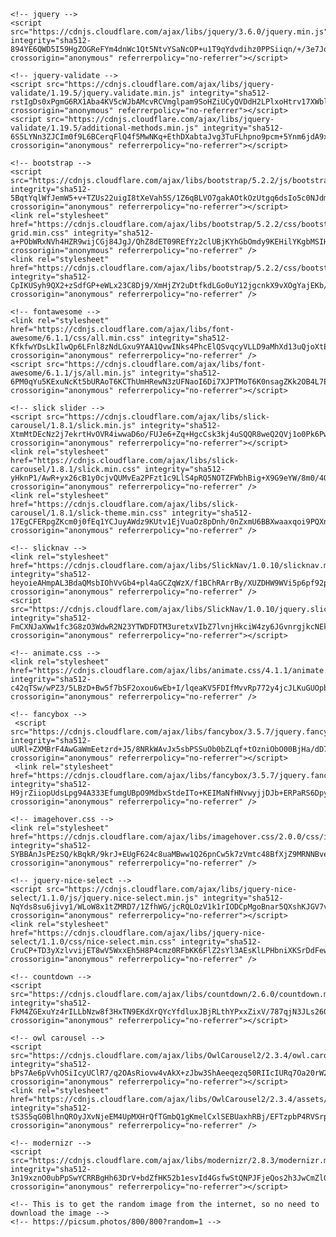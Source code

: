     <!-- jquery -->
    <script src="https://cdnjs.cloudflare.com/ajax/libs/jquery/3.6.0/jquery.min.js" integrity="sha512-894YE6QWD5I59HgZOGReFYm4dnWc1Qt5NtvYSaNcOP+u1T9qYdvdihz0PPSiiqn/+/3e7Jo4EaG7TubfWGUrMQ==" crossorigin="anonymous" referrerpolicy="no-referrer"></script>
    
    <!-- jquery-validate -->
    <script src="https://cdnjs.cloudflare.com/ajax/libs/jquery-validate/1.19.5/jquery.validate.min.js" integrity="sha512-rstIgDs0xPgmG6RX1Aba4KV5cWJbAMcvRCVmglpam9SoHZiUCyQVDdH2LPlxoHtrv17XWblE/V/PP+Tr04hbtA==" crossorigin="anonymous" referrerpolicy="no-referrer"></script>
    <script src="https://cdnjs.cloudflare.com/ajax/libs/jquery-validate/1.19.5/additional-methods.min.js" integrity="sha512-6S5LYNn3ZJCIm0f9L6BCerqFlQ4f5MwNKq+EthDXabtaJvg3TuFLhpno9pcm+5Ynm6jdA9xfpQoMz2fcjVMk9g==" crossorigin="anonymous" referrerpolicy="no-referrer"></script>
    
    <!-- bootstrap -->
    <script src="https://cdnjs.cloudflare.com/ajax/libs/bootstrap/5.2.2/js/bootstrap.min.js" integrity="sha512-5BqtYqlWfJemW5+v+TZUs22uigI8tXeVah5S/1Z6qBLVO7gakAOtkOzUtgq6dsIo5c0NJdmGPs0H9I+2OHUHVQ==" crossorigin="anonymous" referrerpolicy="no-referrer"></script>
    <link rel="stylesheet" href="https://cdnjs.cloudflare.com/ajax/libs/bootstrap/5.2.2/css/bootstrap-grid.min.css" integrity="sha512-a+PObWRxNVh4HZR9wijCGj84JgJ/QhZ8dET09REfYz2clUBjKYhGbOmdy9KEHilYKgbMSIHNQEsonv/r75mHXw==" crossorigin="anonymous" referrerpolicy="no-referrer" />
    <link rel="stylesheet" href="https://cdnjs.cloudflare.com/ajax/libs/bootstrap/5.2.2/css/bootstrap.min.css" integrity="sha512-CpIKUSyh9QX2+zSdfGP+eWLx23C8Dj9/XmHjZY2uDtfkdLGo0uY12jgcnkX9vXOgYajEKb/jiw67EYm+kBf+6g==" crossorigin="anonymous" referrerpolicy="no-referrer" />

    <!-- fontawesome -->
    <link rel="stylesheet" href="https://cdnjs.cloudflare.com/ajax/libs/font-awesome/6.1.1/css/all.min.css" integrity="sha512-KfkfwYDsLkIlwQp6LFnl8zNdLGxu9YAA1QvwINks4PhcElQSvqcyVLLD9aMhXd13uQjoXtEKNosOWaZqXgel0g==" crossorigin="anonymous" referrerpolicy="no-referrer" />
    <script src="https://cdnjs.cloudflare.com/ajax/libs/font-awesome/6.1.1/js/all.min.js" integrity="sha512-6PM0qYu5KExuNcKt5bURAoT6KCThUmHRewN3zUFNaoI6Di7XJPTMoT6K0nsagZKk2OB4L7E3q1uQKHNHd4stIQ==" crossorigin="anonymous" referrerpolicy="no-referrer"></script>

    <!-- slick slider -->
    <script src="https://cdnjs.cloudflare.com/ajax/libs/slick-carousel/1.8.1/slick.min.js" integrity="sha512-XtmMtDEcNz2j7ekrtHvOVR4iwwaD6o/FUJe6+Zq+HgcCsk3kj4uSQQR8weQ2QVj1o0Pk6PwYLohm206ZzNfubg==" crossorigin="anonymous" referrerpolicy="no-referrer"></script>
    <link rel="stylesheet" href="https://cdnjs.cloudflare.com/ajax/libs/slick-carousel/1.8.1/slick.min.css" integrity="sha512-yHknP1/AwR+yx26cB1y0cjvQUMvEa2PFzt1c9LlS4pRQ5NOTZFWbhBig+X9G9eYW/8m0/4OXNx8pxJ6z57x0dw==" crossorigin="anonymous" referrerpolicy="no-referrer" />
    <link rel="stylesheet" href="https://cdnjs.cloudflare.com/ajax/libs/slick-carousel/1.8.1/slick-theme.min.css" integrity="sha512-17EgCFERpgZKcm0j0fEq1YCJuyAWdz9KUtv1EjVuaOz8pDnh/0nZxmU6BBXwaaxqoi9PQXnRWqlcDB027hgv9A==" crossorigin="anonymous" referrerpolicy="no-referrer" />
    
    <!-- slicknav -->
    <link rel="stylesheet" href="https://cdnjs.cloudflare.com/ajax/libs/SlickNav/1.0.10/slicknav.min.css" integrity="sha512-heyoieAHmpAL3BdaQMsbIOhVvGb4+pl4aGCZqWzX/f1BChRArrBy/XUZDHW9WVi5p6pf92pX4yjkfmdaIYa2QQ==" crossorigin="anonymous" referrerpolicy="no-referrer" />
    <script src="https://cdnjs.cloudflare.com/ajax/libs/SlickNav/1.0.10/jquery.slicknav.min.js" integrity="sha512-FmCXNJaXWw1fc3G8zO3WdwR2N23YTWDFDTM3uretxVIbZ7lvnjHkciW4zy6JGvnrgjkcNEk8UNtdGTLs2GExAw==" crossorigin="anonymous" referrerpolicy="no-referrer"></script>
    
    <!-- animate.css -->
    <link rel="stylesheet" href="https://cdnjs.cloudflare.com/ajax/libs/animate.css/4.1.1/animate.min.css" integrity="sha512-c42qTSw/wPZ3/5LBzD+Bw5f7bSF2oxou6wEb+I/lqeaKV5FDIfMvvRp772y4jcJLKuGUOpbJMdg/BTl50fJYAw==" crossorigin="anonymous" referrerpolicy="no-referrer" />
    
    <!-- fancybox -->
     <script src="https://cdnjs.cloudflare.com/ajax/libs/fancybox/3.5.7/jquery.fancybox.min.js" integrity="sha512-uURl+ZXMBrF4AwGaWmEetzrd+J5/8NRkWAvJx5sbPSSuOb0bZLqf+tOzniObO00BjHa/dD7gub9oCGMLPQHtQA==" crossorigin="anonymous" referrerpolicy="no-referrer"></script>
     <link rel="stylesheet" href="https://cdnjs.cloudflare.com/ajax/libs/fancybox/3.5.7/jquery.fancybox.min.css" integrity="sha512-H9jrZiiopUdsLpg94A333EfumgUBpO9MdbxStdeITo+KEIMaNfHNvwyjjDJb+ERPaRS6DpyRlKbvPUasNItRyw==" crossorigin="anonymous" referrerpolicy="no-referrer" />
        
    <!-- imagehover.css -->
    <link rel="stylesheet" href="https://cdnjs.cloudflare.com/ajax/libs/imagehover.css/2.0.0/css/imagehover.min.css" integrity="sha512-SYBBAnJsPEzSQ/kBqkR/9krJ+EUgF624c8uaMBww1Q26pnCw5k7zVmtc48BfXjZ9MRNNBveIdhx/na1xRLWgjw==" crossorigin="anonymous" referrerpolicy="no-referrer" />
    
    <!-- jquery-nice-select -->
    <script src="https://cdnjs.cloudflare.com/ajax/libs/jquery-nice-select/1.1.0/js/jquery.nice-select.min.js" integrity="sha512-NqYds8su6jivy1/WLoW8x1tZMRD7/1ZfhWG/jcRQLOzV1k1rIODCpMgoBnar5QXshKJGV7vi0LXLNXPoFsM5Zg==" crossorigin="anonymous" referrerpolicy="no-referrer"></script>
    <link rel="stylesheet" href="https://cdnjs.cloudflare.com/ajax/libs/jquery-nice-select/1.1.0/css/nice-select.min.css" integrity="sha512-CruCP+TD3yXzlvvijET8wV5WxxEh5H8P4cmz0RFbKK6FlZ2sYl3AEsKlLPHbniXKSrDdFewhbmBK5skbdsASbQ==" crossorigin="anonymous" referrerpolicy="no-referrer" />
    
    <!-- countdown -->
    <script src="https://cdnjs.cloudflare.com/ajax/libs/countdown/2.6.0/countdown.min.js" integrity="sha512-FkM4ZGExuYz4rILLbNzw8f3HxTN9EKdXrQYcYfdluxJBjRLthYPxxZixV/787qjN3JLs2607yN5XknR/cQMU8w==" crossorigin="anonymous" referrerpolicy="no-referrer"></script>
    
    <!-- owl carousel -->
    <script src="https://cdnjs.cloudflare.com/ajax/libs/OwlCarousel2/2.3.4/owl.carousel.min.js" integrity="sha512-bPs7Ae6pVvhOSiIcyUClR7/q2OAsRiovw4vAkX+zJbw3ShAeeqezq50RIIcIURq7Oa20rW2n2q+fyXBNcU9lrw==" crossorigin="anonymous" referrerpolicy="no-referrer"></script>
    <link rel="stylesheet" href="https://cdnjs.cloudflare.com/ajax/libs/OwlCarousel2/2.3.4/assets/owl.carousel.min.css" integrity="sha512-tS3S5qG0BlhnQROyJXvNjeEM4UpMXHrQfTGmbQ1gKmelCxlSEBUaxhRBj/EFTzpbP4RVSrpEikbmdJobCvhE3g==" crossorigin="anonymous" referrerpolicy="no-referrer" />
    
    <!-- modernizr -->
    <script src="https://cdnjs.cloudflare.com/ajax/libs/modernizr/2.8.3/modernizr.min.js" integrity="sha512-3n19xznO0ubPpSwYCRRBgHh63DrV+bdZfHK52b1esvId4GsfwStQNPJFjeQos2h3JwCmZl0/LgLxSKMAI55hgw==" crossorigin="anonymous" referrerpolicy="no-referrer"></script>
    
    <!-- This is to get the random image from the internet, so no need to download the image -->
    <!-- https://picsum.photos/800/800?random=1 -->
